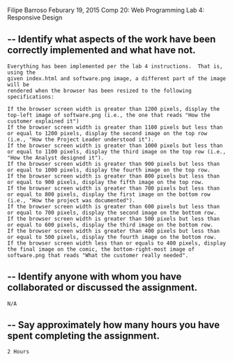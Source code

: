 Filipe Barroso
Feburary 19, 2015
Comp 20: Web Programming
Lab 4: Responsive Design

--
Identify what aspects of the work have been correctly implemented and what have not.
--
	Everything has been implemented per the lab 4 instructions.  That is, using the
	given index.html and software.png image, a different part of the image will be 
	rendered when the browser has been resized to the following specifications:

	If the browser screen width is greater than 1200 pixels, display the top-left image of software.png (i.e., the one that reads "How the customer explained it")
	If the browser screen width is greater than 1100 pixels but less than or equal to 1200 pixels, display the second image on the top row (i.e., "How the Project Leader understood it").
	If the browser screen width is greater than 1000 pixels but less than or equal to 1100 pixels, display the third image on the top row (i.e., "How the Analyst designed it").
	If the browser screen width is greater than 900 pixels but less than or equal to 1000 pixels, display the fourth image on the top row.
	If the browser screen width is greater than 800 pixels but less than or equal to 900 pixels, display the fifth image on the top row.
	If the browser screen width is greater than 700 pixels but less than or equal to 800 pixels, display the first image on the bottom row (i.e., "How the project was documented").
	If the browser screen width is greater than 600 pixels but less than or equal to 700 pixels, display the second image on the bottom row.
	If the browser screen width is greater than 500 pixels but less than or equal to 600 pixels, display the third image on the bottom row.
	If the browser screen width is greater than 400 pixels but less than or equal to 500 pixels, display the fourth image on the bottom row.
	If the browser screen width less than or equals to 400 pixels, display the final image on the comic, the bottom-right-most image of software.png that reads "What the customer really needed".

--
Identify anyone with whom you have collaborated or discussed the assignment.
--
	N/A

--
Say approximately how many hours you have spent completing the assignment.
--
	2 Hours